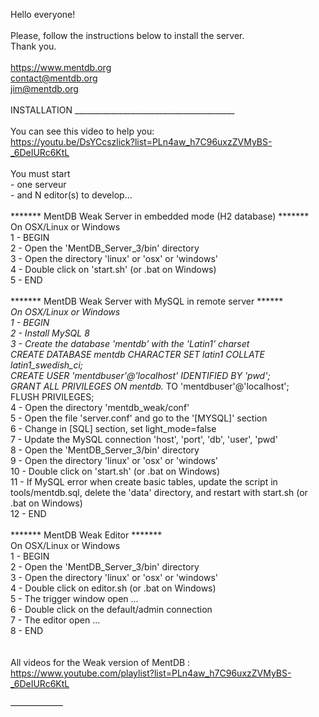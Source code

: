 Hello everyone!<br>
<br>
Please, follow the instructions below to install the server.<br>
Thank you.<br>
<br>
https://www.mentdb.org<br>
contact@mentdb.org<br>
jim@mentdb.org<br>
<br>
INSTALLATION ________________________________________<br>
<br>
You can see this video to help you:<br>
https://youtu.be/DsYCcszlick?list=PLn4aw_h7C96uxzZVMyBS-_6DeIURc6KtL<br>
<br>
You must start <br>
	- one serveur<br>
	- and N editor(s) to develop...<br>
<br>
******* MentDB Weak Server in embedded mode (H2 database) *******<br>
On OSX/Linux or Windows<br>
1 - BEGIN<br>
2 - Open the 'MentDB_Server_3/bin' directory<br>
3 - Open the directory 'linux' or 'osx' or 'windows'<br>
4 - Double click on 'start.sh' (or .bat on Windows)<br>
5 - END<br>
<br>
******* MentDB Weak Server with MySQL in remote server *******<br>
On OSX/Linux or Windows<br>
1 - BEGIN<br>
2 - Install MySQL 8<br>
3 - Create the database 'mentdb' with the 'Latin1' charset<br>
  CREATE DATABASE mentdb CHARACTER SET latin1 COLLATE latin1_swedish_ci;<br>
  CREATE USER 'mentdbuser'@'localhost' IDENTIFIED BY 'pwd';<br>
  GRANT ALL PRIVILEGES ON mentdb.* TO 'mentdbuser'@'localhost';<br>
  FLUSH PRIVILEGES;<br>
4 - Open the directory 'mentdb_weak/conf'<br>
5 - Open the file 'server.conf' and go to the '[MYSQL]' section<br>
6 - Change in [SQL] section, set light_mode=false<br>
7 - Update the MySQL connection 'host', 'port', 'db', 'user', 'pwd'<br>
8 - Open the 'MentDB_Server_3/bin' directory<br>
9 - Open the directory 'linux' or 'osx' or 'windows'<br>
10 - Double click on 'start.sh' (or .bat on Windows)<br>
11 - If MySQL error when create basic tables, update the script in tools/mentdb.sql, delete the 'data' directory, and restart with start.sh (or .bat on Windows)<br>
12 - END<br>
<br>
******* MentDB Weak Editor *******<br>
On OSX/Linux or Windows<br>
1 - BEGIN<br>
2 - Open the 'MentDB_Server_3/bin' directory<br>
3 - Open the directory 'linux' or 'osx' or 'windows'<br>
4 - Double click on editor.sh (or .bat on Windows)<br>
5 - The trigger window open ...<br>
6 - Double click on the default/admin connection<br>
7 - The editor open ...<br>
8 - END<br>
<br>
<br>
All videos for the Weak version of MentDB :<br>
https://www.youtube.com/playlist?list=PLn4aw_h7C96uxzZVMyBS-_6DeIURc6KtL<br>
<br>
——————<br>
<br>
<br>
